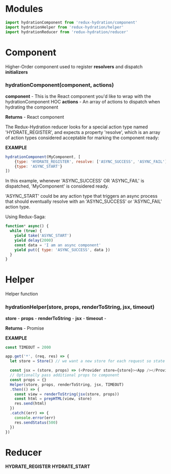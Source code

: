 # Modules
```javascript
import hydrationComponent from 'redux-hydration/component'
import hydrationHelper from 'redux-hydration/helper'
import hydrationReducer from 'redux-hydration/reducer'
```

# Component
Higher-Order component used to register **resolvers** and dispatch **initializers**

### hydrationComponent(component, actions)
**component** - This is the React component you'd like to wrap with the hydrationComponent HOC
**actions** - An array of actions to dispatch when hydrating the component

**Returns** - React component

The Redux-Hydration reducer looks for a special action type named 'HYDRATE_REGISTER', and expects a property 'resolve', which is an array of action types considered acceptable for marking the component ready:

**EXAMPLE**
```javascript
hydrationComponent(MyComponent, [
	{type: 'HYDRATE_REGISTER', resolve: ['ASYNC_SUCCESS', 'ASYNC_FAIL']},
	{type: 'ASYNC_START'}
])
```
In this example, whenever 'ASYNC_SUCCESS' OR 'ASYNC_FAIL' is dispatched, 'MyComponent' is considered ready.

'ASYNC_START' could be any action type that triggers an async process that should eventually resolve with an 'ASYNC_SUCCESS' or 'ASYNC_FAIL' action type.

Using Redux-Saga:
```javascript
function* async() {
  while (true) {
    yield take('ASYNC_START')
    yield delay(2000)
    const data = 'I am an async component'
    yield put({ type: 'ASYNC_SUCCESS', data })
  }
}
```

# Helper
Helper function

### hydrationHelper(store, props, renderToString, jsx, timeout)
**store** -
**props** -
**renderToString** -
**jsx** -
**timeout** -

**Returns** - Promise

**EXAMPLE**
```javascript
const TIMEOUT = 2000

app.get('*', (req, res) => {
  let store = Store() // we want a new store for each request so state is not persisted between requests

  const jsx = (store, props) => (<Provider store={store}><App /></Provider>)
  // Optionally pass additional props to component
  const props = {}
  Helper(store, props, renderToString, jsx, TIMEOUT)
  .then(() => {
    const view = renderToString(jsx(store, props))
    const html = prepHTML(view, store)
    res.send(html)
  })
  .catch((err) => {
    console.error(err)
    res.sendStatus(500)
  })
})
```

# Reducer
**HYDRATE_REGISTER**
**HYDRATE_START**

